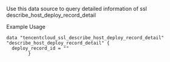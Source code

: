 Use this data source to query detailed information of ssl describe_host_deploy_record_detail

Example Usage

```hcl
data "tencentcloud_ssl_describe_host_deploy_record_detail" "describe_host_deploy_record_detail" {
  deploy_record_id = ""
        }
```